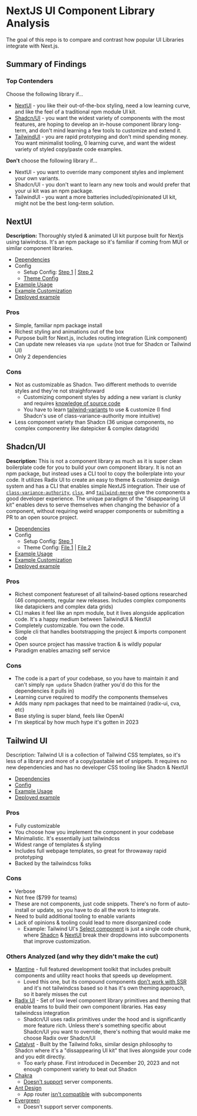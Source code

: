# NextJS UI Component Library Analysis

The goal of this repo is to compare and contrast how popular UI Libraries integrate with Next.js.

## Summary of Findings

### Top Contenders

Choose the following library if...

- [NextUI](https://nextui.org/) - you like their out-of-the-box styling, need a low learning curve, and like the feel of a traditional npm module UI kit.
- [Shadcn/UI](https://ui.shadcn.com/) - you want the widest variety of components with the most features, are hoping to develop an in-house component library long-term, and don't mind learning a few tools to customize and extend it.
- [TailwindUI](https://tailwindui.com/) - you are rapid prototyping and don't mind spending money. You want minimalist tooling, 0 learning curve, and want the widest variety of styled copy/paste code examples.

**Don't** choose the following library if...

- NextUI - you want to override many component styles and implement your own variants.
- Shadcn/UI - you don't want to learn any new tools and would prefer that your ui kit was an npm package.
- TailwindUI - you want a more batteries included/opinionated UI kit, might not be the best long-term solution.

## NextUI

**Description:** Thoroughly styled & animated UI kit purpose built for Nextjs using taiwindcss. It's an npm package so it's familiar if coming from MUI or similar component libraries.

- [Dependencies](https://github.com/djrobinson/nextjs-ui-kits/blob/master/next-ui/package.json)
- Config
  - Setup Config: [Step 1](https://github.com/djrobinson/nextjs-ui-kits/blob/master/next-ui/app/providers.tsx) | [Step 2](https://github.com/djrobinson/nextjs-ui-kits/blob/master/next-ui/app/layout.tsx)
  - [Theme Config](https://github.com/djrobinson/nextjs-ui-kits/blob/master/next-ui/tailwind.config.ts)
- [Example Usage](https://github.com/djrobinson/nextjs-ui-kits/blob/master/next-ui/components/CardDemo.tsx)
- [Example Customization](https://github.com/djrobinson/nextjs-ui-kits/commit/623cdce1a4b0649bb7404eca4ff832f1b8dd3ca5)
- [Deployed example](https://master.d1zya8gou55sil.amplifyapp.com/)


### Pros

- Simple, familiar npm package install
- Richest styling and animations out of the box
- Purpose built for Next.js, includes routing integration (Link component)
- Can update new releases via `npm update` (not true for Shadcn or Tailwind UI)
- Only 2 dependencies

### Cons

- Not as customizable as Shadcn. Two different methods to override styles and they're not straighforward
  - Customizing component styles by adding a new variant is clunky and requires [knowledge of source code](https://nextui.org/docs/customization/custom-variants#extend-the-original-component-variants)
  - You have to learn [tailwind-variants](https://www.tailwind-variants.org/) to use & customize (I find Shadcn's use of class-variance-authority more intuitive)
- Less component variety than Shadcn (36 unique components, no complex componentry like datepicker & complex datagrids)

## Shadcn/UI

**Description:** This is not a component library as much as it is super clean boilerplate code for you to build your own component library. It is not an npm package, but instead uses a CLI tool to copy the boilerplate into your code. It utilizes Radix UI to create an easy to theme & customize design system and has a CLI that enables simple NextJS integration. Their use of [`class-variance-authority`](https://cva.style/docs), [`clsx`](https://github.com/lukeed/clsx), and [`tailwind-merge`](https://github.com/dcastil/tailwind-merge) give the components a good developer experience. The unique paradigm of the "disappearing UI kit" enables devs to serve themselves when changing the behavior of a component, without requiring weird wrapper components or submitting a PR to an open source project.


- [Dependencies](https://github.com/djrobinson/nextjs-ui-kits/blob/master/shadcn-ui/package.json)
- Config
  - Setup Config: [Step 1](https://github.com/djrobinson/nextjs-ui-kits/blob/master/shadcn-ui/components.json)
  - Theme Config: [File 1](https://github.com/djrobinson/nextjs-ui-kits/blob/master/shadcn-ui/tailwind.config.ts) | [File 2](https://github.com/djrobinson/nextjs-ui-kits/blob/master/shadcn-ui/app/globals.css)
- [Example Usage](https://github.com/djrobinson/nextjs-ui-kits/blob/master/shadcn-ui/components/CardDemo.tsx)
- [Example Customization](https://github.com/djrobinson/nextjs-ui-kits/commit/ce2105bfa0d709fed2afbf44ac70313a5d4f3d9e#diff-8d9fa6b59deadb28cfd2fbd8a6cdbb78abfa74983a28588e722b4827980030e7R41)
- [Deployed example](https://master.d2b9vgyx8o1py9.amplifyapp.com/)

### Pros

- Richest component featureset of all tailwind-based options researched (46 components, regular new releases. Includes complex components like datapickers and complex data grids)
- CLI makes it feel like an npm module, but it lives alongside application code. It's a happy medium between TailwindUI & NextUI
- Completely customizable. You own the code.
- Simple cli that handles bootstrapping the project & imports component code
- Open source project has massive traction & is wildly popular
- Paradigm enables amazing self service

### Cons

- The code is a part of your codebase, so you have to maintain it and can't simply `npm update` Shadcn (rather you'd do this for the dependencies it pulls in)
- Learning curve required to modify the components themselves
- Adds many npm packages that need to be maintained (radix-ui, cva, etc)
- Base styling is super bland, feels like OpenAI
- I'm skeptical by how much hype it's gotten in 2023


## Tailwind UI

Description: Tailwind UI is a collection of Tailwind CSS templates, so it's less of a library and more of a copy/pastable set of snippets. It requires no new dependencies and has no developer CSS tooling like Shadcn & NextUI

- [Dependencies](https://github.com/djrobinson/nextjs-ui-kits/blob/master/tailwind-ui/package.json)
- [Config](https://github.com/djrobinson/nextjs-ui-kits/blob/master/tailwind-ui/tailwind.config.ts)
- [Example Usage](https://github.com/djrobinson/nextjs-ui-kits/blob/master/tailwind-ui/components/CardDemo.tsx)
- [Deployed example](https://master.d3uml7hxpc1zux.amplifyapp.com/)

### Pros

- Fully customizable
- You choose how you implement the component in your codebase
- Minimalistic. It's essentially just tailwindcss
- Widest range of templates & styling
- Includes full webpage templates, so great for throwaway rapid prototyping
- Backed by the tailwindcss folks

### Cons

- Verbose
- Not free ($799 for teams)
- These are not components, just code snippets. There's no form of auto-install or update, so you have to do all the work to integrate.
- Need to build additional tooling to enable variants
- Lack of opinions & tooling could lead to more disorganized code
  - Example: Tailwind UI's [Select component](https://tailwindui.com/components/application-ui/forms/select-menus) is just a single code chunk, where [Shadcn](https://ui.shadcn.com/docs/components/dropdown-menu) & [NextUI](https://nextui.org/docs/components/dropdown) break their dropdowns into subcomponents that improve customization.


### Others Analyzed (and why they didn't make the cut)

- [Mantine](https://mantine.dev/) - full featured development toolkit that includes prebuilt components and utility react hooks that speeds up development.
  - Loved this one, but its compound components [don't work with SSR](https://mantine.dev/guides/next/#compound-components-in-server-components) and it's not tailwindcss based so it has it's own theming approach, so it barely misses the cut
- [Radix UI](https://www.radix-ui.com/) - Set of low level component library primitives and theming that enable teams to build their own component libraries. Has easy tailwindcss integration
  - Shadcn/UI uses radix primitives under the hood and is significantly more feature rich. Unless there's something specific about Shadcn/UI you want to override, there's nothing that would make me choose Radix over Shadcn/UI 
- [Catalyst](https://tailwindcss.com/blog/introducing-catalyst) - Built by the Tailwind folks, similar design philosophy to Shadcn where it's a "dissappearing UI kit" that lives alongside your code and you edit directly.
  - Too early phase. First introduced in December 20, 2023 and not enough component variety to beat out Shadcn
- [Chakra](https://github.com/chakra-ui/chakra-ui/issues/7649#issuecomment-1571777824)
  - [Doesn't support](https://chakra-ui.com/getting-started/nextjs-app-guide#setup-provider) server components.
- [Ant Design](https://ant.design/)
  - App router [isn't compatible](https://ant.design/docs/react/use-with-next) with subcomponents
- [Evergreen](https://evergreen.segment.com/)
  - Doesn't support server components.
  
